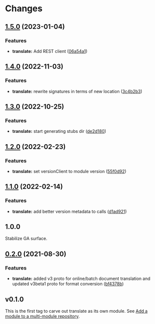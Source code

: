 # Changes

## [1.5.0](https://github.com/googleapis/google-cloud-go/compare/translate/v1.4.0...translate/v1.5.0) (2023-01-04)


### Features

* **translate:** Add REST client ([06a54a1](https://github.com/googleapis/google-cloud-go/commit/06a54a16a5866cce966547c51e203b9e09a25bc0))

## [1.4.0](https://github.com/googleapis/google-cloud-go/compare/translate/v1.3.0...translate/v1.4.0) (2022-11-03)


### Features

* **translate:** rewrite signatures in terms of new location ([3c4b2b3](https://github.com/googleapis/google-cloud-go/commit/3c4b2b34565795537aac1661e6af2442437e34ad))

## [1.3.0](https://github.com/googleapis/google-cloud-go/compare/translate/v1.2.0...translate/v1.3.0) (2022-10-25)


### Features

* **translate:** start generating stubs dir ([de2d180](https://github.com/googleapis/google-cloud-go/commit/de2d18066dc613b72f6f8db93ca60146dabcfdcc))

## [1.2.0](https://github.com/googleapis/google-cloud-go/compare/translate/v1.1.0...translate/v1.2.0) (2022-02-23)


### Features

* **translate:** set versionClient to module version ([55f0d92](https://github.com/googleapis/google-cloud-go/commit/55f0d92bf112f14b024b4ab0076c9875a17423c9))

## [1.1.0](https://github.com/googleapis/google-cloud-go/compare/translate/v1.0.0...translate/v1.1.0) (2022-02-14)


### Features

* **translate:** add better version metadata to calls ([d1ad921](https://github.com/googleapis/google-cloud-go/commit/d1ad921d0322e7ce728ca9d255a3cf0437d26add))

## 1.0.0

Stabilize GA surface.

## [0.2.0](https://www.github.com/googleapis/google-cloud-go/compare/translate/v0.1.0...translate/v0.2.0) (2021-08-30)


### Features

* **translate:** added v3 proto for online/batch document translation and updated v3beta1 proto for format conversion ([bf4378b](https://www.github.com/googleapis/google-cloud-go/commit/bf4378b5b859f7b835946891dbfebfee31c4b123))

## v0.1.0

This is the first tag to carve out translate as its own module. See
[Add a module to a multi-module repository](https://github.com/golang/go/wiki/Modules#is-it-possible-to-add-a-module-to-a-multi-module-repository).
